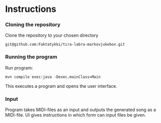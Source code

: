 # Instructions

### Cloning the repository 
  
  
Clone the repository to your chosen directory    

```  
git@github.com:Faktatykki/tira-labra-markovjukebox.git  

``` 

### Running the program


Run program:  

```
mvn compile exec:java -Dexec.mainClass=Main  

```

This executes a program and opens the user interface.  


### Input
  
Program takes MIDI-files as an input and outputs the generated song as a MIDI-file. UI gives instructions in which form
can input files be given.

